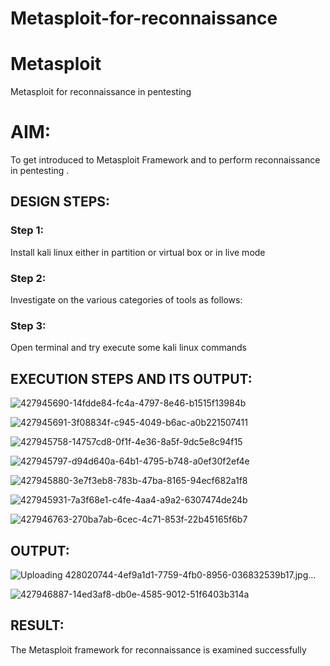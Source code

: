 # Metasploit-for-reconnaissance
# Metasploit
Metasploit for reconnaissance in pentesting

# AIM:

To get introduced to Metasploit Framework and to  perform reconnaissance  in pentesting .

## DESIGN STEPS:

### Step 1:

Install kali linux either in partition or virtual box or in live mode

### Step 2:

Investigate on the various categories of tools as follows:

### Step 3:

Open terminal and try execute some kali linux commands

## EXECUTION STEPS AND ITS OUTPUT:
![427945690-14fdde84-fc4a-4797-8e46-b1515f13984b](https://github.com/user-attachments/assets/c136ab6e-c8cb-4dad-9f7d-3a6c35ebdec7)

![427945691-3f08834f-c945-4049-b6ac-a0b221507411](https://github.com/user-attachments/assets/f3e8d5cf-e084-4b5b-b218-7b58de823323)


![427945758-14757cd8-0f1f-4e36-8a5f-9dc5e8c94f15](https://github.com/user-attachments/assets/9faf5c6f-78fd-4389-a5cb-9727f93c5d61)


![427945797-d94d640a-64b1-4795-b748-a0ef30f2ef4e](https://github.com/user-attachments/assets/255f22e7-d587-40af-8146-4fa1d8bd984d)


![427945880-3e7f3eb8-783b-47ba-8165-94ecf682a1f8](https://github.com/user-attachments/assets/4542d21b-03af-4948-b299-35928c4e25da)

![427945931-7a3f68e1-c4fe-4aa4-a9a2-6307474de24b](https://github.com/user-attachments/assets/9ac52061-9863-4588-bff7-ca7da11afb80)

![427946763-270ba7ab-6cec-4c71-853f-22b45165f6b7](https://github.com/user-attachments/assets/d64f602a-c22c-41f1-9dd9-98129a9ccc1e)

## OUTPUT:

![Uploading 428020744-4ef9a1d1-7759-4fb0-8956-036832539b17.jpg…]()


![427946887-14ed3af8-db0e-4585-9012-51f6403b314a](https://github.com/user-attachments/assets/bcea5b5f-a69d-4b4b-ae09-de1a2ce6f424)









## RESULT:
The Metasploit framework for reconnaissance is  examined successfully
